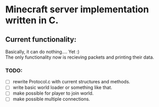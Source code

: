 # Minecraft server implementation written in C.

## Current functionality:
Basically, it can do nothing.... Yet :) \
The only functionality now is recieving packets and printing their data.

### TODO:
  - [ ] rewrite Protocol.c with current structures and methods.
  - [ ] write basic world loader or something like that.
  - [ ] make possible for player to join world.
  - [ ] make possible multiple connections.

